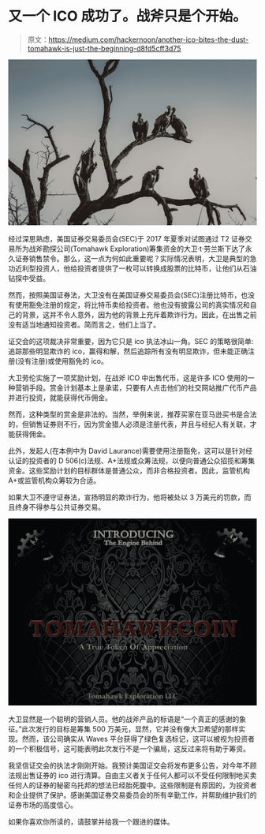 # 又一个 ICO 成功了。战斧只是个开始。

> 原文：<https://medium.com/hackernoon/another-ico-bites-the-dust-tomahawk-is-just-the-beginning-d8fd5cff3d75>

![](img/11974034a6276a46458e96e736cddb5b.png)

经过深思熟虑，美国证券交易委员会(SEC)于 2017 年夏季对试图通过 T2 证券交易所为战斧勘探公司(Tomahawk Exploration)筹集资金的大卫·t·劳兰斯下达了永久证券销售禁令。那么，这一点为何如此重要呢？实际情况表明，大卫是典型的急功近利型投资人，他给投资者提供了一枚可以转换成股票的比特币，让他们从石油钻探中受益。

然而，按照美国证券法，大卫没有在美国证券交易委员会(SEC)注册比特币，也没有使用豁免注册的规定，将比特币卖给投资者。他也没有披露公司的真实情况和自己的背景，这并不令人意外，因为他的背景上充斥着欺诈行为。因此，在出售之前没有适当地通知投资者。简而言之，他们上当了。

证交会的这项裁决非常重要，因为它只是 ico 执法冰山一角。SEC 的策略很简单:追踪那些明显欺诈的 ico，赢得和解，然后追踪所有没有明显欺诈，但未能正确注册(没有注册)或使用豁免的 ico。

大卫劳伦实施了一项奖励计划，在战斧 ICO 中出售代币，这是许多 ICO 使用的一种营销手段。赏金计划基本上是承诺，只要有人点击他们的社交网站推广代币产品并进行投资，就能获得代币佣金。

然而，这种类型的赏金是非法的。当然，举例来说，推荐买家在亚马逊买书是合法的，但销售证券则不行，因为赏金猎人必须是注册代表，并且与经纪人有关联，才能获得佣金。

此外，发起人(在本例中为 David Laurance)需要使用注册豁免，这可以是针对经认证的投资者的 D 506(c)法规、A+法规或众筹法规，以便向普通公众招揽和筹集资金。这些奖励计划的目标群体是普通公众，而非合格投资者。因此，监管机构 A+或监管机构众筹较为合适。

如果大卫不遵守证券法，宣扬明显的欺诈行为，他将被处以 3 万美元的罚款，而且终身不得参与公共证券交易。

![](img/20f39337c4dfbcd206008cf1ce21ff95.png)

大卫显然是一个聪明的营销人员。他的战斧产品的标语是“一个真正的感谢的象征。”此次发行的目标是筹集 500 万美元，显然，它并没有像大卫希望的那样实现。然而，该公司确实从 Waves 平台获得了绿色复选标记，这可以被视为投资者的一个积极信号，这可能表明此次发行不是一个骗局，这反过来将有助于筹资。

我坚信证交会的执法才刚刚开始。我预计美国证交会将发布更多公告，对今年不顾法规出售证券的 ico 进行清算。自由主义者关于任何人都可以不受任何限制地买卖任何人的证券的秘密乌托邦的想法已经胎死腹中。这些限制是有原因的，为投资者和企业提供了保护。感谢美国证券交易委员会的所有辛勤工作，并帮助维护我们的证券市场的高度信心。

如果你喜欢你所读的，请鼓掌并给我一个跟进的媒体。